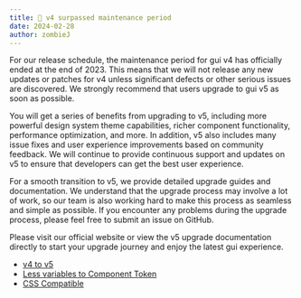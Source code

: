 ```yaml
---
title: 📢 v4 surpassed maintenance period
date: 2024-02-28
author: zombieJ
---
```


For our release schedule, the maintenance period for gui v4 has officially ended at the end of 2023. This means that we will not release any new updates or patches for v4 unless significant defects or other serious issues are discovered. We strongly recommend that users upgrade to gui v5 as soon as possible.

You will get a series of benefits from upgrading to v5, including more powerful design system theme capabilities, richer component functionality, performance optimization, and more. In addition, v5 also includes many issue fixes and user experience improvements based on community feedback. We will continue to provide continuous support and updates on v5 to ensure that developers can get the best user experience.

For a smooth transition to v5, we provide detailed upgrade guides and documentation. We understand that the upgrade process may involve a lot of work, so our team is also working hard to make this process as seamless and simple as possible. If you encounter any problems during the upgrade process, please feel free to submit an issue on GitHub.

Please visit our official website or view the v5 upgrade documentation directly to start your upgrade journey and enjoy the latest gui experience.

- [v4 to v5](https://ant.design/docs/react/migration-v5)
- [Less variables to Component Token](https://ant.design/docs/react/migrate-less-variables)
- [CSS Compatible](https://ant.design/docs/react/compatible-style)
